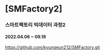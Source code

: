 # [SMFactory2]

### 스마트팩토리 빅데이터 과정2

#### 2022.04.06 ~ 09.19

https://github.com/kyungeun212/SMFactory.git